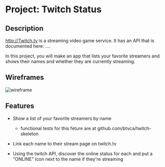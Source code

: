 # Project: Twitch Status

## Description

<http://Twitch.tv> is a streaming video game service. It has an API that is documented here: ....

In this project, you will make an app that lists your favorite streamers and shows their names and whether they are currently streaming.

## Wireframes

![wireframe]()

## Features

* Show a list of your favorite streamers by name

  * functional tests for this feture are at github.com/btvca/twitch-skeleton
 
* Link each name to their stream page on twitch.tv

* Using the twitch API, discover the online status for each and put a "ONLINE" icon next to the name if they're streaming


 